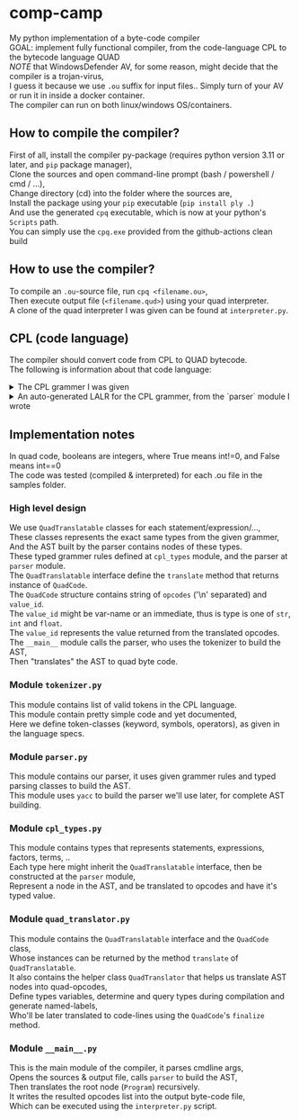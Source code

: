 # comp-camp
My python implementation of a byte-code compiler <br />
GOAL: implement fully functional compiler, from the code-language CPL to the bytecode language QUAD <br />
*NOTE* that WindowsDefender AV, for some reason, might decide that the compiler is a trojan-virus, <br />
I guess it because we use `.ou` suffix for input files.. Simply turn of your AV or run it in inside a docker container. <br />
The compiler can run on both linux/windows OS/containers.

## How to compile the compiler?
First of all, install the compiler py-package (requires python version 3.11 or later, and `pip` package manager), <br />
Clone the sources and open command-line prompt (bash / powershell / cmd / ...), <br />
Change directory (cd) into the folder where the sources are, <br />
Install the package using your `pip` executable (`pip install ply .`) <br />
And use the generated `cpq` executable, which is now at your python's `Scripts` path. <br />
You can simply use the `cpq.exe` provided from the github-actions clean build

## How to use the compiler?
To compile an `.ou`-source file, run `cpq <filename.ou>`, <br />
Then execute output file (`<filename.qud>`) using your quad interpreter. <br />
A clone of the quad interpreter I was given can be found at `interpreter.py`.

## CPL (code language)
The compiler should convert code from CPL to QUAD bytecode. <br />
The following is information about that code language:

<details>
    <summary>The CPL grammer I was given</summary>

    program -> declarations stmt_block

    declarations -> declarations declaration
        | epsilon

    declaration -> idlist ':' type ';'

    type -> INT
        | FLOAT

    idlist -> idlist ',' ID
        | ID

    stmt -> assignment_stmt
        | input_stmt
        | output_stmt
        | if_stmt
        | while_stmt
        | switch_stmt
        | break_stmt
        | stmt_block

    assignment_stmt -> ID '=' expression ';'

    input_stmt -> INPUT '(' ID ')' ';'

    output_stmt -> OUTPUT '(' expression ')' ';'

    if_stmt -> IF '(' boolexpr ')' stmt ELSE stmt

    while_stmt -> WHILE '(' boolexpr ')' stmt

    switch_stmt -> SWITCH '(' expression ')' '{' caselist DEFAULT ':' stmtlist '}'

    caselist -> caselist CASE NUM ':' stmtlist
        | epsilon

    break_stmt -> BREAK ';'

    stmt_block -> '{' stmtlist '}'

    stmtlist -> stmtlist stmt
        | epsilon

    boolexpr -> boolexpr OR boolterm
        | boolterm

    boolterm -> boolterm AND boolfactor
        | boolfactor

    boolfactor -> NOT '(' boolexpr ')'
        | expression RELOP expression

    expression -> expression ADDOP term
        | term

    term -> term MULOP factor
        | factor

    factor -> '(' expression ')'
        | CAST '(' expression ')'
        | ID
        | NUM
</details>

<details>
    <summary>An auto-generated LALR for the CPL grammer, from the `parser` module I wrote</summary>

    state 0

        (0) S' -> . program
        (1) program -> . declarations stmt_block
        (2) declarations -> . declarations declaration
        (3) declarations -> . epsilon
        (43) epsilon -> .

        LBRACE          reduce using rule 43 (epsilon -> .)
        ID              reduce using rule 43 (epsilon -> .)

        program                        shift and go to state 1
        declarations                   shift and go to state 2
        epsilon                        shift and go to state 3

    state 1

        (0) S' -> program .



    state 2

        (1) program -> declarations . stmt_block
        (2) declarations -> declarations . declaration
        (26) stmt_block -> . LBRACE stmtlist RBRACE
        (4) declaration -> . idlist COLONS type SEMICOLON
        (7) idlist -> . idlist COMMA ID
        (8) idlist -> . ID

        LBRACE          shift and go to state 6
        ID              shift and go to state 8

        stmt_block                     shift and go to state 4
        declaration                    shift and go to state 5
        idlist                         shift and go to state 7

    state 3

        (3) declarations -> epsilon .

        LBRACE          reduce using rule 3 (declarations -> epsilon .)
        ID              reduce using rule 3 (declarations -> epsilon .)


    state 4

        (1) program -> declarations stmt_block .

        $end            reduce using rule 1 (program -> declarations stmt_block .)


    state 5

        (2) declarations -> declarations declaration .

        LBRACE          reduce using rule 2 (declarations -> declarations declaration .)
        ID              reduce using rule 2 (declarations -> declarations declaration .)


    state 6

        (26) stmt_block -> LBRACE . stmtlist RBRACE
        (27) stmtlist -> . stmtlist stmt
        (28) stmtlist -> . epsilon
        (43) epsilon -> .

        RBRACE          reduce using rule 43 (epsilon -> .)
        ID              reduce using rule 43 (epsilon -> .)
        INPUT           reduce using rule 43 (epsilon -> .)
        OUTPUT          reduce using rule 43 (epsilon -> .)
        IF              reduce using rule 43 (epsilon -> .)
        WHILE           reduce using rule 43 (epsilon -> .)
        SWITCH          reduce using rule 43 (epsilon -> .)
        BREAK           reduce using rule 43 (epsilon -> .)
        LBRACE          reduce using rule 43 (epsilon -> .)

        stmtlist                       shift and go to state 9
        epsilon                        shift and go to state 10

    state 7

        (4) declaration -> idlist . COLONS type SEMICOLON
        (7) idlist -> idlist . COMMA ID

        COLONS          shift and go to state 11
        COMMA           shift and go to state 12


    state 8

        (8) idlist -> ID .

        COLONS          reduce using rule 8 (idlist -> ID .)
        COMMA           reduce using rule 8 (idlist -> ID .)


    state 9

        (26) stmt_block -> LBRACE stmtlist . RBRACE
        (27) stmtlist -> stmtlist . stmt
        (9) stmt -> . assignment_stmt
        (10) stmt -> . input_stmt
        (11) stmt -> . output_stmt
        (12) stmt -> . if_stmt
        (13) stmt -> . while_stmt
        (14) stmt -> . switch_stmt
        (15) stmt -> . break_stmt
        (16) stmt -> . stmt_block
        (17) assignment_stmt -> . ID ASSIGNMENT expression SEMICOLON
        (18) input_stmt -> . INPUT LPARENT ID RPARENT SEMICOLON
        (19) output_stmt -> . OUTPUT LPARENT expression RPARENT SEMICOLON
        (20) if_stmt -> . IF LPARENT boolexpr RPARENT stmt ELSE stmt
        (21) while_stmt -> . WHILE LPARENT boolexpr RPARENT stmt
        (22) switch_stmt -> . SWITCH LPARENT expression RPARENT LBRACE caselist DEFAULT COLONS stmtlist RBRACE
        (25) break_stmt -> . BREAK SEMICOLON
        (26) stmt_block -> . LBRACE stmtlist RBRACE

        RBRACE          shift and go to state 13
        ID              shift and go to state 23
        INPUT           shift and go to state 24
        OUTPUT          shift and go to state 25
        IF              shift and go to state 26
        WHILE           shift and go to state 27
        SWITCH          shift and go to state 28
        BREAK           shift and go to state 29
        LBRACE          shift and go to state 6

        stmt                           shift and go to state 14
        assignment_stmt                shift and go to state 15
        input_stmt                     shift and go to state 16
        output_stmt                    shift and go to state 17
        if_stmt                        shift and go to state 18
        while_stmt                     shift and go to state 19
        switch_stmt                    shift and go to state 20
        break_stmt                     shift and go to state 21
        stmt_block                     shift and go to state 22

    state 10

        (28) stmtlist -> epsilon .

        RBRACE          reduce using rule 28 (stmtlist -> epsilon .)
        ID              reduce using rule 28 (stmtlist -> epsilon .)
        INPUT           reduce using rule 28 (stmtlist -> epsilon .)
        OUTPUT          reduce using rule 28 (stmtlist -> epsilon .)
        IF              reduce using rule 28 (stmtlist -> epsilon .)
        WHILE           reduce using rule 28 (stmtlist -> epsilon .)
        SWITCH          reduce using rule 28 (stmtlist -> epsilon .)
        BREAK           reduce using rule 28 (stmtlist -> epsilon .)
        LBRACE          reduce using rule 28 (stmtlist -> epsilon .)
        DEFAULT         reduce using rule 28 (stmtlist -> epsilon .)
        CASE            reduce using rule 28 (stmtlist -> epsilon .)


    state 11

        (4) declaration -> idlist COLONS . type SEMICOLON
        (5) type -> . INT
        (6) type -> . FLOAT

        INT             shift and go to state 31
        FLOAT           shift and go to state 32

        type                           shift and go to state 30

    state 12

        (7) idlist -> idlist COMMA . ID

        ID              shift and go to state 33


    state 13

        (26) stmt_block -> LBRACE stmtlist RBRACE .

        $end            reduce using rule 26 (stmt_block -> LBRACE stmtlist RBRACE .)
        RBRACE          reduce using rule 26 (stmt_block -> LBRACE stmtlist RBRACE .)
        ID              reduce using rule 26 (stmt_block -> LBRACE stmtlist RBRACE .)
        INPUT           reduce using rule 26 (stmt_block -> LBRACE stmtlist RBRACE .)
        OUTPUT          reduce using rule 26 (stmt_block -> LBRACE stmtlist RBRACE .)
        IF              reduce using rule 26 (stmt_block -> LBRACE stmtlist RBRACE .)
        WHILE           reduce using rule 26 (stmt_block -> LBRACE stmtlist RBRACE .)
        SWITCH          reduce using rule 26 (stmt_block -> LBRACE stmtlist RBRACE .)
        BREAK           reduce using rule 26 (stmt_block -> LBRACE stmtlist RBRACE .)
        LBRACE          reduce using rule 26 (stmt_block -> LBRACE stmtlist RBRACE .)
        ELSE            reduce using rule 26 (stmt_block -> LBRACE stmtlist RBRACE .)
        DEFAULT         reduce using rule 26 (stmt_block -> LBRACE stmtlist RBRACE .)
        CASE            reduce using rule 26 (stmt_block -> LBRACE stmtlist RBRACE .)


    state 14

        (27) stmtlist -> stmtlist stmt .

        RBRACE          reduce using rule 27 (stmtlist -> stmtlist stmt .)
        ID              reduce using rule 27 (stmtlist -> stmtlist stmt .)
        INPUT           reduce using rule 27 (stmtlist -> stmtlist stmt .)
        OUTPUT          reduce using rule 27 (stmtlist -> stmtlist stmt .)
        IF              reduce using rule 27 (stmtlist -> stmtlist stmt .)
        WHILE           reduce using rule 27 (stmtlist -> stmtlist stmt .)
        SWITCH          reduce using rule 27 (stmtlist -> stmtlist stmt .)
        BREAK           reduce using rule 27 (stmtlist -> stmtlist stmt .)
        LBRACE          reduce using rule 27 (stmtlist -> stmtlist stmt .)
        DEFAULT         reduce using rule 27 (stmtlist -> stmtlist stmt .)
        CASE            reduce using rule 27 (stmtlist -> stmtlist stmt .)


    state 15

        (9) stmt -> assignment_stmt .

        RBRACE          reduce using rule 9 (stmt -> assignment_stmt .)
        ID              reduce using rule 9 (stmt -> assignment_stmt .)
        INPUT           reduce using rule 9 (stmt -> assignment_stmt .)
        OUTPUT          reduce using rule 9 (stmt -> assignment_stmt .)
        IF              reduce using rule 9 (stmt -> assignment_stmt .)
        WHILE           reduce using rule 9 (stmt -> assignment_stmt .)
        SWITCH          reduce using rule 9 (stmt -> assignment_stmt .)
        BREAK           reduce using rule 9 (stmt -> assignment_stmt .)
        LBRACE          reduce using rule 9 (stmt -> assignment_stmt .)
        ELSE            reduce using rule 9 (stmt -> assignment_stmt .)
        DEFAULT         reduce using rule 9 (stmt -> assignment_stmt .)
        CASE            reduce using rule 9 (stmt -> assignment_stmt .)


    state 16

        (10) stmt -> input_stmt .

        RBRACE          reduce using rule 10 (stmt -> input_stmt .)
        ID              reduce using rule 10 (stmt -> input_stmt .)
        INPUT           reduce using rule 10 (stmt -> input_stmt .)
        OUTPUT          reduce using rule 10 (stmt -> input_stmt .)
        IF              reduce using rule 10 (stmt -> input_stmt .)
        WHILE           reduce using rule 10 (stmt -> input_stmt .)
        SWITCH          reduce using rule 10 (stmt -> input_stmt .)
        BREAK           reduce using rule 10 (stmt -> input_stmt .)
        LBRACE          reduce using rule 10 (stmt -> input_stmt .)
        ELSE            reduce using rule 10 (stmt -> input_stmt .)
        DEFAULT         reduce using rule 10 (stmt -> input_stmt .)
        CASE            reduce using rule 10 (stmt -> input_stmt .)


    state 17

        (11) stmt -> output_stmt .

        RBRACE          reduce using rule 11 (stmt -> output_stmt .)
        ID              reduce using rule 11 (stmt -> output_stmt .)
        INPUT           reduce using rule 11 (stmt -> output_stmt .)
        OUTPUT          reduce using rule 11 (stmt -> output_stmt .)
        IF              reduce using rule 11 (stmt -> output_stmt .)
        WHILE           reduce using rule 11 (stmt -> output_stmt .)
        SWITCH          reduce using rule 11 (stmt -> output_stmt .)
        BREAK           reduce using rule 11 (stmt -> output_stmt .)
        LBRACE          reduce using rule 11 (stmt -> output_stmt .)
        ELSE            reduce using rule 11 (stmt -> output_stmt .)
        DEFAULT         reduce using rule 11 (stmt -> output_stmt .)
        CASE            reduce using rule 11 (stmt -> output_stmt .)


    state 18

        (12) stmt -> if_stmt .

        RBRACE          reduce using rule 12 (stmt -> if_stmt .)
        ID              reduce using rule 12 (stmt -> if_stmt .)
        INPUT           reduce using rule 12 (stmt -> if_stmt .)
        OUTPUT          reduce using rule 12 (stmt -> if_stmt .)
        IF              reduce using rule 12 (stmt -> if_stmt .)
        WHILE           reduce using rule 12 (stmt -> if_stmt .)
        SWITCH          reduce using rule 12 (stmt -> if_stmt .)
        BREAK           reduce using rule 12 (stmt -> if_stmt .)
        LBRACE          reduce using rule 12 (stmt -> if_stmt .)
        ELSE            reduce using rule 12 (stmt -> if_stmt .)
        DEFAULT         reduce using rule 12 (stmt -> if_stmt .)
        CASE            reduce using rule 12 (stmt -> if_stmt .)


    state 19

        (13) stmt -> while_stmt .

        RBRACE          reduce using rule 13 (stmt -> while_stmt .)
        ID              reduce using rule 13 (stmt -> while_stmt .)
        INPUT           reduce using rule 13 (stmt -> while_stmt .)
        OUTPUT          reduce using rule 13 (stmt -> while_stmt .)
        IF              reduce using rule 13 (stmt -> while_stmt .)
        WHILE           reduce using rule 13 (stmt -> while_stmt .)
        SWITCH          reduce using rule 13 (stmt -> while_stmt .)
        BREAK           reduce using rule 13 (stmt -> while_stmt .)
        LBRACE          reduce using rule 13 (stmt -> while_stmt .)
        ELSE            reduce using rule 13 (stmt -> while_stmt .)
        DEFAULT         reduce using rule 13 (stmt -> while_stmt .)
        CASE            reduce using rule 13 (stmt -> while_stmt .)


    state 20

        (14) stmt -> switch_stmt .

        RBRACE          reduce using rule 14 (stmt -> switch_stmt .)
        ID              reduce using rule 14 (stmt -> switch_stmt .)
        INPUT           reduce using rule 14 (stmt -> switch_stmt .)
        OUTPUT          reduce using rule 14 (stmt -> switch_stmt .)
        IF              reduce using rule 14 (stmt -> switch_stmt .)
        WHILE           reduce using rule 14 (stmt -> switch_stmt .)
        SWITCH          reduce using rule 14 (stmt -> switch_stmt .)
        BREAK           reduce using rule 14 (stmt -> switch_stmt .)
        LBRACE          reduce using rule 14 (stmt -> switch_stmt .)
        ELSE            reduce using rule 14 (stmt -> switch_stmt .)
        DEFAULT         reduce using rule 14 (stmt -> switch_stmt .)
        CASE            reduce using rule 14 (stmt -> switch_stmt .)


    state 21

        (15) stmt -> break_stmt .

        RBRACE          reduce using rule 15 (stmt -> break_stmt .)
        ID              reduce using rule 15 (stmt -> break_stmt .)
        INPUT           reduce using rule 15 (stmt -> break_stmt .)
        OUTPUT          reduce using rule 15 (stmt -> break_stmt .)
        IF              reduce using rule 15 (stmt -> break_stmt .)
        WHILE           reduce using rule 15 (stmt -> break_stmt .)
        SWITCH          reduce using rule 15 (stmt -> break_stmt .)
        BREAK           reduce using rule 15 (stmt -> break_stmt .)
        LBRACE          reduce using rule 15 (stmt -> break_stmt .)
        ELSE            reduce using rule 15 (stmt -> break_stmt .)
        DEFAULT         reduce using rule 15 (stmt -> break_stmt .)
        CASE            reduce using rule 15 (stmt -> break_stmt .)


    state 22

        (16) stmt -> stmt_block .

        RBRACE          reduce using rule 16 (stmt -> stmt_block .)
        ID              reduce using rule 16 (stmt -> stmt_block .)
        INPUT           reduce using rule 16 (stmt -> stmt_block .)
        OUTPUT          reduce using rule 16 (stmt -> stmt_block .)
        IF              reduce using rule 16 (stmt -> stmt_block .)
        WHILE           reduce using rule 16 (stmt -> stmt_block .)
        SWITCH          reduce using rule 16 (stmt -> stmt_block .)
        BREAK           reduce using rule 16 (stmt -> stmt_block .)
        LBRACE          reduce using rule 16 (stmt -> stmt_block .)
        ELSE            reduce using rule 16 (stmt -> stmt_block .)
        DEFAULT         reduce using rule 16 (stmt -> stmt_block .)
        CASE            reduce using rule 16 (stmt -> stmt_block .)


    state 23

        (17) assignment_stmt -> ID . ASSIGNMENT expression SEMICOLON

        ASSIGNMENT      shift and go to state 34


    state 24

        (18) input_stmt -> INPUT . LPARENT ID RPARENT SEMICOLON

        LPARENT         shift and go to state 35


    state 25

        (19) output_stmt -> OUTPUT . LPARENT expression RPARENT SEMICOLON

        LPARENT         shift and go to state 36


    state 26

        (20) if_stmt -> IF . LPARENT boolexpr RPARENT stmt ELSE stmt

        LPARENT         shift and go to state 37


    state 27

        (21) while_stmt -> WHILE . LPARENT boolexpr RPARENT stmt

        LPARENT         shift and go to state 38


    state 28

        (22) switch_stmt -> SWITCH . LPARENT expression RPARENT LBRACE caselist DEFAULT COLONS stmtlist RBRACE

        LPARENT         shift and go to state 39


    state 29

        (25) break_stmt -> BREAK . SEMICOLON

        SEMICOLON       shift and go to state 40


    state 30

        (4) declaration -> idlist COLONS type . SEMICOLON

        SEMICOLON       shift and go to state 41


    state 31

        (5) type -> INT .

        SEMICOLON       reduce using rule 5 (type -> INT .)


    state 32

        (6) type -> FLOAT .

        SEMICOLON       reduce using rule 6 (type -> FLOAT .)


    state 33

        (7) idlist -> idlist COMMA ID .

        COLONS          reduce using rule 7 (idlist -> idlist COMMA ID .)
        COMMA           reduce using rule 7 (idlist -> idlist COMMA ID .)


    state 34

        (17) assignment_stmt -> ID ASSIGNMENT . expression SEMICOLON
        (35) expression -> . expression ADDOP term
        (36) expression -> . term
        (37) term -> . term MULOP factor
        (38) term -> . factor
        (39) factor -> . LPARENT expression RPARENT
        (40) factor -> . CAST LPARENT expression RPARENT
        (41) factor -> . ID
        (42) factor -> . NUM

        LPARENT         shift and go to state 46
        CAST            shift and go to state 47
        ID              shift and go to state 42
        NUM             shift and go to state 48

        expression                     shift and go to state 43
        term                           shift and go to state 44
        factor                         shift and go to state 45

    state 35

        (18) input_stmt -> INPUT LPARENT . ID RPARENT SEMICOLON

        ID              shift and go to state 49


    state 36

        (19) output_stmt -> OUTPUT LPARENT . expression RPARENT SEMICOLON
        (35) expression -> . expression ADDOP term
        (36) expression -> . term
        (37) term -> . term MULOP factor
        (38) term -> . factor
        (39) factor -> . LPARENT expression RPARENT
        (40) factor -> . CAST LPARENT expression RPARENT
        (41) factor -> . ID
        (42) factor -> . NUM

        LPARENT         shift and go to state 46
        CAST            shift and go to state 47
        ID              shift and go to state 42
        NUM             shift and go to state 48

        expression                     shift and go to state 50
        term                           shift and go to state 44
        factor                         shift and go to state 45

    state 37

        (20) if_stmt -> IF LPARENT . boolexpr RPARENT stmt ELSE stmt
        (29) boolexpr -> . boolexpr OR boolterm
        (30) boolexpr -> . boolterm
        (31) boolterm -> . boolterm AND boolfactor
        (32) boolterm -> . boolfactor
        (33) boolfactor -> . NOT LPARENT boolexpr RPARENT
        (34) boolfactor -> . expression RELOP expression
        (35) expression -> . expression ADDOP term
        (36) expression -> . term
        (37) term -> . term MULOP factor
        (38) term -> . factor
        (39) factor -> . LPARENT expression RPARENT
        (40) factor -> . CAST LPARENT expression RPARENT
        (41) factor -> . ID
        (42) factor -> . NUM

        NOT             shift and go to state 54
        LPARENT         shift and go to state 46
        CAST            shift and go to state 47
        ID              shift and go to state 42
        NUM             shift and go to state 48

        boolexpr                       shift and go to state 51
        boolterm                       shift and go to state 52
        boolfactor                     shift and go to state 53
        expression                     shift and go to state 55
        term                           shift and go to state 44
        factor                         shift and go to state 45

    state 38

        (21) while_stmt -> WHILE LPARENT . boolexpr RPARENT stmt
        (29) boolexpr -> . boolexpr OR boolterm
        (30) boolexpr -> . boolterm
        (31) boolterm -> . boolterm AND boolfactor
        (32) boolterm -> . boolfactor
        (33) boolfactor -> . NOT LPARENT boolexpr RPARENT
        (34) boolfactor -> . expression RELOP expression
        (35) expression -> . expression ADDOP term
        (36) expression -> . term
        (37) term -> . term MULOP factor
        (38) term -> . factor
        (39) factor -> . LPARENT expression RPARENT
        (40) factor -> . CAST LPARENT expression RPARENT
        (41) factor -> . ID
        (42) factor -> . NUM

        NOT             shift and go to state 54
        LPARENT         shift and go to state 46
        CAST            shift and go to state 47
        ID              shift and go to state 42
        NUM             shift and go to state 48

        boolexpr                       shift and go to state 56
        boolterm                       shift and go to state 52
        boolfactor                     shift and go to state 53
        expression                     shift and go to state 55
        term                           shift and go to state 44
        factor                         shift and go to state 45

    state 39

        (22) switch_stmt -> SWITCH LPARENT . expression RPARENT LBRACE caselist DEFAULT COLONS stmtlist RBRACE
        (35) expression -> . expression ADDOP term
        (36) expression -> . term
        (37) term -> . term MULOP factor
        (38) term -> . factor
        (39) factor -> . LPARENT expression RPARENT
        (40) factor -> . CAST LPARENT expression RPARENT
        (41) factor -> . ID
        (42) factor -> . NUM

        LPARENT         shift and go to state 46
        CAST            shift and go to state 47
        ID              shift and go to state 42
        NUM             shift and go to state 48

        expression                     shift and go to state 57
        term                           shift and go to state 44
        factor                         shift and go to state 45

    state 40

        (25) break_stmt -> BREAK SEMICOLON .

        RBRACE          reduce using rule 25 (break_stmt -> BREAK SEMICOLON .)
        ID              reduce using rule 25 (break_stmt -> BREAK SEMICOLON .)
        INPUT           reduce using rule 25 (break_stmt -> BREAK SEMICOLON .)
        OUTPUT          reduce using rule 25 (break_stmt -> BREAK SEMICOLON .)
        IF              reduce using rule 25 (break_stmt -> BREAK SEMICOLON .)
        WHILE           reduce using rule 25 (break_stmt -> BREAK SEMICOLON .)
        SWITCH          reduce using rule 25 (break_stmt -> BREAK SEMICOLON .)
        BREAK           reduce using rule 25 (break_stmt -> BREAK SEMICOLON .)
        LBRACE          reduce using rule 25 (break_stmt -> BREAK SEMICOLON .)
        ELSE            reduce using rule 25 (break_stmt -> BREAK SEMICOLON .)
        DEFAULT         reduce using rule 25 (break_stmt -> BREAK SEMICOLON .)
        CASE            reduce using rule 25 (break_stmt -> BREAK SEMICOLON .)


    state 41

        (4) declaration -> idlist COLONS type SEMICOLON .

        LBRACE          reduce using rule 4 (declaration -> idlist COLONS type SEMICOLON .)
        ID              reduce using rule 4 (declaration -> idlist COLONS type SEMICOLON .)


    state 42

        (41) factor -> ID .

        MULOP           reduce using rule 41 (factor -> ID .)
        SEMICOLON       reduce using rule 41 (factor -> ID .)
        ADDOP           reduce using rule 41 (factor -> ID .)
        RPARENT         reduce using rule 41 (factor -> ID .)
        RELOP           reduce using rule 41 (factor -> ID .)
        AND             reduce using rule 41 (factor -> ID .)
        OR              reduce using rule 41 (factor -> ID .)


    state 43

        (17) assignment_stmt -> ID ASSIGNMENT expression . SEMICOLON
        (35) expression -> expression . ADDOP term

        SEMICOLON       shift and go to state 58
        ADDOP           shift and go to state 59


    state 44

        (36) expression -> term .
        (37) term -> term . MULOP factor

        SEMICOLON       reduce using rule 36 (expression -> term .)
        ADDOP           reduce using rule 36 (expression -> term .)
        RPARENT         reduce using rule 36 (expression -> term .)
        RELOP           reduce using rule 36 (expression -> term .)
        AND             reduce using rule 36 (expression -> term .)
        OR              reduce using rule 36 (expression -> term .)
        MULOP           shift and go to state 60


    state 45

        (38) term -> factor .

        MULOP           reduce using rule 38 (term -> factor .)
        SEMICOLON       reduce using rule 38 (term -> factor .)
        ADDOP           reduce using rule 38 (term -> factor .)
        RPARENT         reduce using rule 38 (term -> factor .)
        RELOP           reduce using rule 38 (term -> factor .)
        AND             reduce using rule 38 (term -> factor .)
        OR              reduce using rule 38 (term -> factor .)


    state 46

        (39) factor -> LPARENT . expression RPARENT
        (35) expression -> . expression ADDOP term
        (36) expression -> . term
        (37) term -> . term MULOP factor
        (38) term -> . factor
        (39) factor -> . LPARENT expression RPARENT
        (40) factor -> . CAST LPARENT expression RPARENT
        (41) factor -> . ID
        (42) factor -> . NUM

        LPARENT         shift and go to state 46
        CAST            shift and go to state 47
        ID              shift and go to state 42
        NUM             shift and go to state 48

        expression                     shift and go to state 61
        term                           shift and go to state 44
        factor                         shift and go to state 45

    state 47

        (40) factor -> CAST . LPARENT expression RPARENT

        LPARENT         shift and go to state 62


    state 48

        (42) factor -> NUM .

        MULOP           reduce using rule 42 (factor -> NUM .)
        SEMICOLON       reduce using rule 42 (factor -> NUM .)
        ADDOP           reduce using rule 42 (factor -> NUM .)
        RPARENT         reduce using rule 42 (factor -> NUM .)
        RELOP           reduce using rule 42 (factor -> NUM .)
        AND             reduce using rule 42 (factor -> NUM .)
        OR              reduce using rule 42 (factor -> NUM .)


    state 49

        (18) input_stmt -> INPUT LPARENT ID . RPARENT SEMICOLON

        RPARENT         shift and go to state 63


    state 50

        (19) output_stmt -> OUTPUT LPARENT expression . RPARENT SEMICOLON
        (35) expression -> expression . ADDOP term

        RPARENT         shift and go to state 64
        ADDOP           shift and go to state 59


    state 51

        (20) if_stmt -> IF LPARENT boolexpr . RPARENT stmt ELSE stmt
        (29) boolexpr -> boolexpr . OR boolterm

        RPARENT         shift and go to state 65
        OR              shift and go to state 66


    state 52

        (30) boolexpr -> boolterm .
        (31) boolterm -> boolterm . AND boolfactor

        RPARENT         reduce using rule 30 (boolexpr -> boolterm .)
        OR              reduce using rule 30 (boolexpr -> boolterm .)
        AND             shift and go to state 67


    state 53

        (32) boolterm -> boolfactor .

        AND             reduce using rule 32 (boolterm -> boolfactor .)
        RPARENT         reduce using rule 32 (boolterm -> boolfactor .)
        OR              reduce using rule 32 (boolterm -> boolfactor .)


    state 54

        (33) boolfactor -> NOT . LPARENT boolexpr RPARENT

        LPARENT         shift and go to state 68


    state 55

        (34) boolfactor -> expression . RELOP expression
        (35) expression -> expression . ADDOP term

        RELOP           shift and go to state 69
        ADDOP           shift and go to state 59


    state 56

        (21) while_stmt -> WHILE LPARENT boolexpr . RPARENT stmt
        (29) boolexpr -> boolexpr . OR boolterm

        RPARENT         shift and go to state 70
        OR              shift and go to state 66


    state 57

        (22) switch_stmt -> SWITCH LPARENT expression . RPARENT LBRACE caselist DEFAULT COLONS stmtlist RBRACE
        (35) expression -> expression . ADDOP term

        RPARENT         shift and go to state 71
        ADDOP           shift and go to state 59


    state 58

        (17) assignment_stmt -> ID ASSIGNMENT expression SEMICOLON .

        RBRACE          reduce using rule 17 (assignment_stmt -> ID ASSIGNMENT expression SEMICOLON .)
        ID              reduce using rule 17 (assignment_stmt -> ID ASSIGNMENT expression SEMICOLON .)
        INPUT           reduce using rule 17 (assignment_stmt -> ID ASSIGNMENT expression SEMICOLON .)
        OUTPUT          reduce using rule 17 (assignment_stmt -> ID ASSIGNMENT expression SEMICOLON .)
        IF              reduce using rule 17 (assignment_stmt -> ID ASSIGNMENT expression SEMICOLON .)
        WHILE           reduce using rule 17 (assignment_stmt -> ID ASSIGNMENT expression SEMICOLON .)
        SWITCH          reduce using rule 17 (assignment_stmt -> ID ASSIGNMENT expression SEMICOLON .)
        BREAK           reduce using rule 17 (assignment_stmt -> ID ASSIGNMENT expression SEMICOLON .)
        LBRACE          reduce using rule 17 (assignment_stmt -> ID ASSIGNMENT expression SEMICOLON .)
        ELSE            reduce using rule 17 (assignment_stmt -> ID ASSIGNMENT expression SEMICOLON .)
        DEFAULT         reduce using rule 17 (assignment_stmt -> ID ASSIGNMENT expression SEMICOLON .)
        CASE            reduce using rule 17 (assignment_stmt -> ID ASSIGNMENT expression SEMICOLON .)


    state 59

        (35) expression -> expression ADDOP . term
        (37) term -> . term MULOP factor
        (38) term -> . factor
        (39) factor -> . LPARENT expression RPARENT
        (40) factor -> . CAST LPARENT expression RPARENT
        (41) factor -> . ID
        (42) factor -> . NUM

        LPARENT         shift and go to state 46
        CAST            shift and go to state 47
        ID              shift and go to state 42
        NUM             shift and go to state 48

        term                           shift and go to state 72
        factor                         shift and go to state 45

    state 60

        (37) term -> term MULOP . factor
        (39) factor -> . LPARENT expression RPARENT
        (40) factor -> . CAST LPARENT expression RPARENT
        (41) factor -> . ID
        (42) factor -> . NUM

        LPARENT         shift and go to state 46
        CAST            shift and go to state 47
        ID              shift and go to state 42
        NUM             shift and go to state 48

        factor                         shift and go to state 73

    state 61

        (39) factor -> LPARENT expression . RPARENT
        (35) expression -> expression . ADDOP term

        RPARENT         shift and go to state 74
        ADDOP           shift and go to state 59


    state 62

        (40) factor -> CAST LPARENT . expression RPARENT
        (35) expression -> . expression ADDOP term
        (36) expression -> . term
        (37) term -> . term MULOP factor
        (38) term -> . factor
        (39) factor -> . LPARENT expression RPARENT
        (40) factor -> . CAST LPARENT expression RPARENT
        (41) factor -> . ID
        (42) factor -> . NUM

        LPARENT         shift and go to state 46
        CAST            shift and go to state 47
        ID              shift and go to state 42
        NUM             shift and go to state 48

        expression                     shift and go to state 75
        term                           shift and go to state 44
        factor                         shift and go to state 45

    state 63

        (18) input_stmt -> INPUT LPARENT ID RPARENT . SEMICOLON

        SEMICOLON       shift and go to state 76


    state 64

        (19) output_stmt -> OUTPUT LPARENT expression RPARENT . SEMICOLON

        SEMICOLON       shift and go to state 77


    state 65

        (20) if_stmt -> IF LPARENT boolexpr RPARENT . stmt ELSE stmt
        (9) stmt -> . assignment_stmt
        (10) stmt -> . input_stmt
        (11) stmt -> . output_stmt
        (12) stmt -> . if_stmt
        (13) stmt -> . while_stmt
        (14) stmt -> . switch_stmt
        (15) stmt -> . break_stmt
        (16) stmt -> . stmt_block
        (17) assignment_stmt -> . ID ASSIGNMENT expression SEMICOLON
        (18) input_stmt -> . INPUT LPARENT ID RPARENT SEMICOLON
        (19) output_stmt -> . OUTPUT LPARENT expression RPARENT SEMICOLON
        (20) if_stmt -> . IF LPARENT boolexpr RPARENT stmt ELSE stmt
        (21) while_stmt -> . WHILE LPARENT boolexpr RPARENT stmt
        (22) switch_stmt -> . SWITCH LPARENT expression RPARENT LBRACE caselist DEFAULT COLONS stmtlist RBRACE
        (25) break_stmt -> . BREAK SEMICOLON
        (26) stmt_block -> . LBRACE stmtlist RBRACE

        ID              shift and go to state 23
        INPUT           shift and go to state 24
        OUTPUT          shift and go to state 25
        IF              shift and go to state 26
        WHILE           shift and go to state 27
        SWITCH          shift and go to state 28
        BREAK           shift and go to state 29
        LBRACE          shift and go to state 6

        stmt                           shift and go to state 78
        assignment_stmt                shift and go to state 15
        input_stmt                     shift and go to state 16
        output_stmt                    shift and go to state 17
        if_stmt                        shift and go to state 18
        while_stmt                     shift and go to state 19
        switch_stmt                    shift and go to state 20
        break_stmt                     shift and go to state 21
        stmt_block                     shift and go to state 22

    state 66

        (29) boolexpr -> boolexpr OR . boolterm
        (31) boolterm -> . boolterm AND boolfactor
        (32) boolterm -> . boolfactor
        (33) boolfactor -> . NOT LPARENT boolexpr RPARENT
        (34) boolfactor -> . expression RELOP expression
        (35) expression -> . expression ADDOP term
        (36) expression -> . term
        (37) term -> . term MULOP factor
        (38) term -> . factor
        (39) factor -> . LPARENT expression RPARENT
        (40) factor -> . CAST LPARENT expression RPARENT
        (41) factor -> . ID
        (42) factor -> . NUM

        NOT             shift and go to state 54
        LPARENT         shift and go to state 46
        CAST            shift and go to state 47
        ID              shift and go to state 42
        NUM             shift and go to state 48

        boolterm                       shift and go to state 79
        boolfactor                     shift and go to state 53
        expression                     shift and go to state 55
        term                           shift and go to state 44
        factor                         shift and go to state 45

    state 67

        (31) boolterm -> boolterm AND . boolfactor
        (33) boolfactor -> . NOT LPARENT boolexpr RPARENT
        (34) boolfactor -> . expression RELOP expression
        (35) expression -> . expression ADDOP term
        (36) expression -> . term
        (37) term -> . term MULOP factor
        (38) term -> . factor
        (39) factor -> . LPARENT expression RPARENT
        (40) factor -> . CAST LPARENT expression RPARENT
        (41) factor -> . ID
        (42) factor -> . NUM

        NOT             shift and go to state 54
        LPARENT         shift and go to state 46
        CAST            shift and go to state 47
        ID              shift and go to state 42
        NUM             shift and go to state 48

        boolfactor                     shift and go to state 80
        expression                     shift and go to state 55
        term                           shift and go to state 44
        factor                         shift and go to state 45

    state 68

        (33) boolfactor -> NOT LPARENT . boolexpr RPARENT
        (29) boolexpr -> . boolexpr OR boolterm
        (30) boolexpr -> . boolterm
        (31) boolterm -> . boolterm AND boolfactor
        (32) boolterm -> . boolfactor
        (33) boolfactor -> . NOT LPARENT boolexpr RPARENT
        (34) boolfactor -> . expression RELOP expression
        (35) expression -> . expression ADDOP term
        (36) expression -> . term
        (37) term -> . term MULOP factor
        (38) term -> . factor
        (39) factor -> . LPARENT expression RPARENT
        (40) factor -> . CAST LPARENT expression RPARENT
        (41) factor -> . ID
        (42) factor -> . NUM

        NOT             shift and go to state 54
        LPARENT         shift and go to state 46
        CAST            shift and go to state 47
        ID              shift and go to state 42
        NUM             shift and go to state 48

        boolexpr                       shift and go to state 81
        boolterm                       shift and go to state 52
        boolfactor                     shift and go to state 53
        expression                     shift and go to state 55
        term                           shift and go to state 44
        factor                         shift and go to state 45

    state 69

        (34) boolfactor -> expression RELOP . expression
        (35) expression -> . expression ADDOP term
        (36) expression -> . term
        (37) term -> . term MULOP factor
        (38) term -> . factor
        (39) factor -> . LPARENT expression RPARENT
        (40) factor -> . CAST LPARENT expression RPARENT
        (41) factor -> . ID
        (42) factor -> . NUM

        LPARENT         shift and go to state 46
        CAST            shift and go to state 47
        ID              shift and go to state 42
        NUM             shift and go to state 48

        expression                     shift and go to state 82
        term                           shift and go to state 44
        factor                         shift and go to state 45

    state 70

        (21) while_stmt -> WHILE LPARENT boolexpr RPARENT . stmt
        (9) stmt -> . assignment_stmt
        (10) stmt -> . input_stmt
        (11) stmt -> . output_stmt
        (12) stmt -> . if_stmt
        (13) stmt -> . while_stmt
        (14) stmt -> . switch_stmt
        (15) stmt -> . break_stmt
        (16) stmt -> . stmt_block
        (17) assignment_stmt -> . ID ASSIGNMENT expression SEMICOLON
        (18) input_stmt -> . INPUT LPARENT ID RPARENT SEMICOLON
        (19) output_stmt -> . OUTPUT LPARENT expression RPARENT SEMICOLON
        (20) if_stmt -> . IF LPARENT boolexpr RPARENT stmt ELSE stmt
        (21) while_stmt -> . WHILE LPARENT boolexpr RPARENT stmt
        (22) switch_stmt -> . SWITCH LPARENT expression RPARENT LBRACE caselist DEFAULT COLONS stmtlist RBRACE
        (25) break_stmt -> . BREAK SEMICOLON
        (26) stmt_block -> . LBRACE stmtlist RBRACE

        ID              shift and go to state 23
        INPUT           shift and go to state 24
        OUTPUT          shift and go to state 25
        IF              shift and go to state 26
        WHILE           shift and go to state 27
        SWITCH          shift and go to state 28
        BREAK           shift and go to state 29
        LBRACE          shift and go to state 6

        stmt                           shift and go to state 83
        assignment_stmt                shift and go to state 15
        input_stmt                     shift and go to state 16
        output_stmt                    shift and go to state 17
        if_stmt                        shift and go to state 18
        while_stmt                     shift and go to state 19
        switch_stmt                    shift and go to state 20
        break_stmt                     shift and go to state 21
        stmt_block                     shift and go to state 22

    state 71

        (22) switch_stmt -> SWITCH LPARENT expression RPARENT . LBRACE caselist DEFAULT COLONS stmtlist RBRACE

        LBRACE          shift and go to state 84


    state 72

        (35) expression -> expression ADDOP term .
        (37) term -> term . MULOP factor

        SEMICOLON       reduce using rule 35 (expression -> expression ADDOP term .)
        ADDOP           reduce using rule 35 (expression -> expression ADDOP term .)
        RPARENT         reduce using rule 35 (expression -> expression ADDOP term .)
        RELOP           reduce using rule 35 (expression -> expression ADDOP term .)
        AND             reduce using rule 35 (expression -> expression ADDOP term .)
        OR              reduce using rule 35 (expression -> expression ADDOP term .)
        MULOP           shift and go to state 60


    state 73

        (37) term -> term MULOP factor .

        MULOP           reduce using rule 37 (term -> term MULOP factor .)
        SEMICOLON       reduce using rule 37 (term -> term MULOP factor .)
        ADDOP           reduce using rule 37 (term -> term MULOP factor .)
        RPARENT         reduce using rule 37 (term -> term MULOP factor .)
        RELOP           reduce using rule 37 (term -> term MULOP factor .)
        AND             reduce using rule 37 (term -> term MULOP factor .)
        OR              reduce using rule 37 (term -> term MULOP factor .)


    state 74

        (39) factor -> LPARENT expression RPARENT .

        MULOP           reduce using rule 39 (factor -> LPARENT expression RPARENT .)
        SEMICOLON       reduce using rule 39 (factor -> LPARENT expression RPARENT .)
        ADDOP           reduce using rule 39 (factor -> LPARENT expression RPARENT .)
        RPARENT         reduce using rule 39 (factor -> LPARENT expression RPARENT .)
        RELOP           reduce using rule 39 (factor -> LPARENT expression RPARENT .)
        AND             reduce using rule 39 (factor -> LPARENT expression RPARENT .)
        OR              reduce using rule 39 (factor -> LPARENT expression RPARENT .)


    state 75

        (40) factor -> CAST LPARENT expression . RPARENT
        (35) expression -> expression . ADDOP term

        RPARENT         shift and go to state 85
        ADDOP           shift and go to state 59


    state 76

        (18) input_stmt -> INPUT LPARENT ID RPARENT SEMICOLON .

        RBRACE          reduce using rule 18 (input_stmt -> INPUT LPARENT ID RPARENT SEMICOLON .)
        ID              reduce using rule 18 (input_stmt -> INPUT LPARENT ID RPARENT SEMICOLON .)
        INPUT           reduce using rule 18 (input_stmt -> INPUT LPARENT ID RPARENT SEMICOLON .)
        OUTPUT          reduce using rule 18 (input_stmt -> INPUT LPARENT ID RPARENT SEMICOLON .)
        IF              reduce using rule 18 (input_stmt -> INPUT LPARENT ID RPARENT SEMICOLON .)
        WHILE           reduce using rule 18 (input_stmt -> INPUT LPARENT ID RPARENT SEMICOLON .)
        SWITCH          reduce using rule 18 (input_stmt -> INPUT LPARENT ID RPARENT SEMICOLON .)
        BREAK           reduce using rule 18 (input_stmt -> INPUT LPARENT ID RPARENT SEMICOLON .)
        LBRACE          reduce using rule 18 (input_stmt -> INPUT LPARENT ID RPARENT SEMICOLON .)
        ELSE            reduce using rule 18 (input_stmt -> INPUT LPARENT ID RPARENT SEMICOLON .)
        DEFAULT         reduce using rule 18 (input_stmt -> INPUT LPARENT ID RPARENT SEMICOLON .)
        CASE            reduce using rule 18 (input_stmt -> INPUT LPARENT ID RPARENT SEMICOLON .)


    state 77

        (19) output_stmt -> OUTPUT LPARENT expression RPARENT SEMICOLON .

        RBRACE          reduce using rule 19 (output_stmt -> OUTPUT LPARENT expression RPARENT SEMICOLON .)
        ID              reduce using rule 19 (output_stmt -> OUTPUT LPARENT expression RPARENT SEMICOLON .)
        INPUT           reduce using rule 19 (output_stmt -> OUTPUT LPARENT expression RPARENT SEMICOLON .)
        OUTPUT          reduce using rule 19 (output_stmt -> OUTPUT LPARENT expression RPARENT SEMICOLON .)
        IF              reduce using rule 19 (output_stmt -> OUTPUT LPARENT expression RPARENT SEMICOLON .)
        WHILE           reduce using rule 19 (output_stmt -> OUTPUT LPARENT expression RPARENT SEMICOLON .)
        SWITCH          reduce using rule 19 (output_stmt -> OUTPUT LPARENT expression RPARENT SEMICOLON .)
        BREAK           reduce using rule 19 (output_stmt -> OUTPUT LPARENT expression RPARENT SEMICOLON .)
        LBRACE          reduce using rule 19 (output_stmt -> OUTPUT LPARENT expression RPARENT SEMICOLON .)
        ELSE            reduce using rule 19 (output_stmt -> OUTPUT LPARENT expression RPARENT SEMICOLON .)
        DEFAULT         reduce using rule 19 (output_stmt -> OUTPUT LPARENT expression RPARENT SEMICOLON .)
        CASE            reduce using rule 19 (output_stmt -> OUTPUT LPARENT expression RPARENT SEMICOLON .)


    state 78

        (20) if_stmt -> IF LPARENT boolexpr RPARENT stmt . ELSE stmt

        ELSE            shift and go to state 86


    state 79

        (29) boolexpr -> boolexpr OR boolterm .
        (31) boolterm -> boolterm . AND boolfactor

        RPARENT         reduce using rule 29 (boolexpr -> boolexpr OR boolterm .)
        OR              reduce using rule 29 (boolexpr -> boolexpr OR boolterm .)
        AND             shift and go to state 67


    state 80

        (31) boolterm -> boolterm AND boolfactor .

        AND             reduce using rule 31 (boolterm -> boolterm AND boolfactor .)
        RPARENT         reduce using rule 31 (boolterm -> boolterm AND boolfactor .)
        OR              reduce using rule 31 (boolterm -> boolterm AND boolfactor .)


    state 81

        (33) boolfactor -> NOT LPARENT boolexpr . RPARENT
        (29) boolexpr -> boolexpr . OR boolterm

        RPARENT         shift and go to state 87
        OR              shift and go to state 66


    state 82

        (34) boolfactor -> expression RELOP expression .
        (35) expression -> expression . ADDOP term

        AND             reduce using rule 34 (boolfactor -> expression RELOP expression .)
        RPARENT         reduce using rule 34 (boolfactor -> expression RELOP expression .)
        OR              reduce using rule 34 (boolfactor -> expression RELOP expression .)
        ADDOP           shift and go to state 59


    state 83

        (21) while_stmt -> WHILE LPARENT boolexpr RPARENT stmt .

        RBRACE          reduce using rule 21 (while_stmt -> WHILE LPARENT boolexpr RPARENT stmt .)
        ID              reduce using rule 21 (while_stmt -> WHILE LPARENT boolexpr RPARENT stmt .)
        INPUT           reduce using rule 21 (while_stmt -> WHILE LPARENT boolexpr RPARENT stmt .)
        OUTPUT          reduce using rule 21 (while_stmt -> WHILE LPARENT boolexpr RPARENT stmt .)
        IF              reduce using rule 21 (while_stmt -> WHILE LPARENT boolexpr RPARENT stmt .)
        WHILE           reduce using rule 21 (while_stmt -> WHILE LPARENT boolexpr RPARENT stmt .)
        SWITCH          reduce using rule 21 (while_stmt -> WHILE LPARENT boolexpr RPARENT stmt .)
        BREAK           reduce using rule 21 (while_stmt -> WHILE LPARENT boolexpr RPARENT stmt .)
        LBRACE          reduce using rule 21 (while_stmt -> WHILE LPARENT boolexpr RPARENT stmt .)
        ELSE            reduce using rule 21 (while_stmt -> WHILE LPARENT boolexpr RPARENT stmt .)
        DEFAULT         reduce using rule 21 (while_stmt -> WHILE LPARENT boolexpr RPARENT stmt .)
        CASE            reduce using rule 21 (while_stmt -> WHILE LPARENT boolexpr RPARENT stmt .)


    state 84

        (22) switch_stmt -> SWITCH LPARENT expression RPARENT LBRACE . caselist DEFAULT COLONS stmtlist RBRACE
        (23) caselist -> . caselist CASE NUM COLONS stmtlist
        (24) caselist -> . epsilon
        (43) epsilon -> .

        DEFAULT         reduce using rule 43 (epsilon -> .)
        CASE            reduce using rule 43 (epsilon -> .)

        caselist                       shift and go to state 88
        epsilon                        shift and go to state 89

    state 85

        (40) factor -> CAST LPARENT expression RPARENT .

        MULOP           reduce using rule 40 (factor -> CAST LPARENT expression RPARENT .)
        SEMICOLON       reduce using rule 40 (factor -> CAST LPARENT expression RPARENT .)
        ADDOP           reduce using rule 40 (factor -> CAST LPARENT expression RPARENT .)
        RPARENT         reduce using rule 40 (factor -> CAST LPARENT expression RPARENT .)
        RELOP           reduce using rule 40 (factor -> CAST LPARENT expression RPARENT .)
        AND             reduce using rule 40 (factor -> CAST LPARENT expression RPARENT .)
        OR              reduce using rule 40 (factor -> CAST LPARENT expression RPARENT .)


    state 86

        (20) if_stmt -> IF LPARENT boolexpr RPARENT stmt ELSE . stmt
        (9) stmt -> . assignment_stmt
        (10) stmt -> . input_stmt
        (11) stmt -> . output_stmt
        (12) stmt -> . if_stmt
        (13) stmt -> . while_stmt
        (14) stmt -> . switch_stmt
        (15) stmt -> . break_stmt
        (16) stmt -> . stmt_block
        (17) assignment_stmt -> . ID ASSIGNMENT expression SEMICOLON
        (18) input_stmt -> . INPUT LPARENT ID RPARENT SEMICOLON
        (19) output_stmt -> . OUTPUT LPARENT expression RPARENT SEMICOLON
        (20) if_stmt -> . IF LPARENT boolexpr RPARENT stmt ELSE stmt
        (21) while_stmt -> . WHILE LPARENT boolexpr RPARENT stmt
        (22) switch_stmt -> . SWITCH LPARENT expression RPARENT LBRACE caselist DEFAULT COLONS stmtlist RBRACE
        (25) break_stmt -> . BREAK SEMICOLON
        (26) stmt_block -> . LBRACE stmtlist RBRACE

        ID              shift and go to state 23
        INPUT           shift and go to state 24
        OUTPUT          shift and go to state 25
        IF              shift and go to state 26
        WHILE           shift and go to state 27
        SWITCH          shift and go to state 28
        BREAK           shift and go to state 29
        LBRACE          shift and go to state 6

        stmt                           shift and go to state 90
        assignment_stmt                shift and go to state 15
        input_stmt                     shift and go to state 16
        output_stmt                    shift and go to state 17
        if_stmt                        shift and go to state 18
        while_stmt                     shift and go to state 19
        switch_stmt                    shift and go to state 20
        break_stmt                     shift and go to state 21
        stmt_block                     shift and go to state 22

    state 87

        (33) boolfactor -> NOT LPARENT boolexpr RPARENT .

        AND             reduce using rule 33 (boolfactor -> NOT LPARENT boolexpr RPARENT .)
        RPARENT         reduce using rule 33 (boolfactor -> NOT LPARENT boolexpr RPARENT .)
        OR              reduce using rule 33 (boolfactor -> NOT LPARENT boolexpr RPARENT .)


    state 88

        (22) switch_stmt -> SWITCH LPARENT expression RPARENT LBRACE caselist . DEFAULT COLONS stmtlist RBRACE
        (23) caselist -> caselist . CASE NUM COLONS stmtlist

        DEFAULT         shift and go to state 91
        CASE            shift and go to state 92


    state 89

        (24) caselist -> epsilon .

        DEFAULT         reduce using rule 24 (caselist -> epsilon .)
        CASE            reduce using rule 24 (caselist -> epsilon .)


    state 90

        (20) if_stmt -> IF LPARENT boolexpr RPARENT stmt ELSE stmt .

        RBRACE          reduce using rule 20 (if_stmt -> IF LPARENT boolexpr RPARENT stmt ELSE stmt .)
        ID              reduce using rule 20 (if_stmt -> IF LPARENT boolexpr RPARENT stmt ELSE stmt .)
        INPUT           reduce using rule 20 (if_stmt -> IF LPARENT boolexpr RPARENT stmt ELSE stmt .)
        OUTPUT          reduce using rule 20 (if_stmt -> IF LPARENT boolexpr RPARENT stmt ELSE stmt .)
        IF              reduce using rule 20 (if_stmt -> IF LPARENT boolexpr RPARENT stmt ELSE stmt .)
        WHILE           reduce using rule 20 (if_stmt -> IF LPARENT boolexpr RPARENT stmt ELSE stmt .)
        SWITCH          reduce using rule 20 (if_stmt -> IF LPARENT boolexpr RPARENT stmt ELSE stmt .)
        BREAK           reduce using rule 20 (if_stmt -> IF LPARENT boolexpr RPARENT stmt ELSE stmt .)
        LBRACE          reduce using rule 20 (if_stmt -> IF LPARENT boolexpr RPARENT stmt ELSE stmt .)
        ELSE            reduce using rule 20 (if_stmt -> IF LPARENT boolexpr RPARENT stmt ELSE stmt .)
        DEFAULT         reduce using rule 20 (if_stmt -> IF LPARENT boolexpr RPARENT stmt ELSE stmt .)
        CASE            reduce using rule 20 (if_stmt -> IF LPARENT boolexpr RPARENT stmt ELSE stmt .)


    state 91

        (22) switch_stmt -> SWITCH LPARENT expression RPARENT LBRACE caselist DEFAULT . COLONS stmtlist RBRACE

        COLONS          shift and go to state 93


    state 92

        (23) caselist -> caselist CASE . NUM COLONS stmtlist

        NUM             shift and go to state 94


    state 93

        (22) switch_stmt -> SWITCH LPARENT expression RPARENT LBRACE caselist DEFAULT COLONS . stmtlist RBRACE
        (27) stmtlist -> . stmtlist stmt
        (28) stmtlist -> . epsilon
        (43) epsilon -> .

        RBRACE          reduce using rule 43 (epsilon -> .)
        ID              reduce using rule 43 (epsilon -> .)
        INPUT           reduce using rule 43 (epsilon -> .)
        OUTPUT          reduce using rule 43 (epsilon -> .)
        IF              reduce using rule 43 (epsilon -> .)
        WHILE           reduce using rule 43 (epsilon -> .)
        SWITCH          reduce using rule 43 (epsilon -> .)
        BREAK           reduce using rule 43 (epsilon -> .)
        LBRACE          reduce using rule 43 (epsilon -> .)

        stmtlist                       shift and go to state 95
        epsilon                        shift and go to state 10

    state 94

        (23) caselist -> caselist CASE NUM . COLONS stmtlist

        COLONS          shift and go to state 96


    state 95

        (22) switch_stmt -> SWITCH LPARENT expression RPARENT LBRACE caselist DEFAULT COLONS stmtlist . RBRACE
        (27) stmtlist -> stmtlist . stmt
        (9) stmt -> . assignment_stmt
        (10) stmt -> . input_stmt
        (11) stmt -> . output_stmt
        (12) stmt -> . if_stmt
        (13) stmt -> . while_stmt
        (14) stmt -> . switch_stmt
        (15) stmt -> . break_stmt
        (16) stmt -> . stmt_block
        (17) assignment_stmt -> . ID ASSIGNMENT expression SEMICOLON
        (18) input_stmt -> . INPUT LPARENT ID RPARENT SEMICOLON
        (19) output_stmt -> . OUTPUT LPARENT expression RPARENT SEMICOLON
        (20) if_stmt -> . IF LPARENT boolexpr RPARENT stmt ELSE stmt
        (21) while_stmt -> . WHILE LPARENT boolexpr RPARENT stmt
        (22) switch_stmt -> . SWITCH LPARENT expression RPARENT LBRACE caselist DEFAULT COLONS stmtlist RBRACE
        (25) break_stmt -> . BREAK SEMICOLON
        (26) stmt_block -> . LBRACE stmtlist RBRACE

        RBRACE          shift and go to state 97
        ID              shift and go to state 23
        INPUT           shift and go to state 24
        OUTPUT          shift and go to state 25
        IF              shift and go to state 26
        WHILE           shift and go to state 27
        SWITCH          shift and go to state 28
        BREAK           shift and go to state 29
        LBRACE          shift and go to state 6

        stmt                           shift and go to state 14
        assignment_stmt                shift and go to state 15
        input_stmt                     shift and go to state 16
        output_stmt                    shift and go to state 17
        if_stmt                        shift and go to state 18
        while_stmt                     shift and go to state 19
        switch_stmt                    shift and go to state 20
        break_stmt                     shift and go to state 21
        stmt_block                     shift and go to state 22

    state 96

        (23) caselist -> caselist CASE NUM COLONS . stmtlist
        (27) stmtlist -> . stmtlist stmt
        (28) stmtlist -> . epsilon
        (43) epsilon -> .

        ID              reduce using rule 43 (epsilon -> .)
        INPUT           reduce using rule 43 (epsilon -> .)
        OUTPUT          reduce using rule 43 (epsilon -> .)
        IF              reduce using rule 43 (epsilon -> .)
        WHILE           reduce using rule 43 (epsilon -> .)
        SWITCH          reduce using rule 43 (epsilon -> .)
        BREAK           reduce using rule 43 (epsilon -> .)
        LBRACE          reduce using rule 43 (epsilon -> .)
        DEFAULT         reduce using rule 43 (epsilon -> .)
        CASE            reduce using rule 43 (epsilon -> .)

        stmtlist                       shift and go to state 98
        epsilon                        shift and go to state 10

    state 97

        (22) switch_stmt -> SWITCH LPARENT expression RPARENT LBRACE caselist DEFAULT COLONS stmtlist RBRACE .

        RBRACE          reduce using rule 22 (switch_stmt -> SWITCH LPARENT expression RPARENT LBRACE caselist DEFAULT COLONS stmtlist RBRACE .)
        ID              reduce using rule 22 (switch_stmt -> SWITCH LPARENT expression RPARENT LBRACE caselist DEFAULT COLONS stmtlist RBRACE .)
        INPUT           reduce using rule 22 (switch_stmt -> SWITCH LPARENT expression RPARENT LBRACE caselist DEFAULT COLONS stmtlist RBRACE .)
        OUTPUT          reduce using rule 22 (switch_stmt -> SWITCH LPARENT expression RPARENT LBRACE caselist DEFAULT COLONS stmtlist RBRACE .)
        IF              reduce using rule 22 (switch_stmt -> SWITCH LPARENT expression RPARENT LBRACE caselist DEFAULT COLONS stmtlist RBRACE .)
        WHILE           reduce using rule 22 (switch_stmt -> SWITCH LPARENT expression RPARENT LBRACE caselist DEFAULT COLONS stmtlist RBRACE .)
        SWITCH          reduce using rule 22 (switch_stmt -> SWITCH LPARENT expression RPARENT LBRACE caselist DEFAULT COLONS stmtlist RBRACE .)
        BREAK           reduce using rule 22 (switch_stmt -> SWITCH LPARENT expression RPARENT LBRACE caselist DEFAULT COLONS stmtlist RBRACE .)
        LBRACE          reduce using rule 22 (switch_stmt -> SWITCH LPARENT expression RPARENT LBRACE caselist DEFAULT COLONS stmtlist RBRACE .)
        ELSE            reduce using rule 22 (switch_stmt -> SWITCH LPARENT expression RPARENT LBRACE caselist DEFAULT COLONS stmtlist RBRACE .)
        DEFAULT         reduce using rule 22 (switch_stmt -> SWITCH LPARENT expression RPARENT LBRACE caselist DEFAULT COLONS stmtlist RBRACE .)
        CASE            reduce using rule 22 (switch_stmt -> SWITCH LPARENT expression RPARENT LBRACE caselist DEFAULT COLONS stmtlist RBRACE .)


    state 98

        (23) caselist -> caselist CASE NUM COLONS stmtlist .
        (27) stmtlist -> stmtlist . stmt
        (9) stmt -> . assignment_stmt
        (10) stmt -> . input_stmt
        (11) stmt -> . output_stmt
        (12) stmt -> . if_stmt
        (13) stmt -> . while_stmt
        (14) stmt -> . switch_stmt
        (15) stmt -> . break_stmt
        (16) stmt -> . stmt_block
        (17) assignment_stmt -> . ID ASSIGNMENT expression SEMICOLON
        (18) input_stmt -> . INPUT LPARENT ID RPARENT SEMICOLON
        (19) output_stmt -> . OUTPUT LPARENT expression RPARENT SEMICOLON
        (20) if_stmt -> . IF LPARENT boolexpr RPARENT stmt ELSE stmt
        (21) while_stmt -> . WHILE LPARENT boolexpr RPARENT stmt
        (22) switch_stmt -> . SWITCH LPARENT expression RPARENT LBRACE caselist DEFAULT COLONS stmtlist RBRACE
        (25) break_stmt -> . BREAK SEMICOLON
        (26) stmt_block -> . LBRACE stmtlist RBRACE

        DEFAULT         reduce using rule 23 (caselist -> caselist CASE NUM COLONS stmtlist .)
        CASE            reduce using rule 23 (caselist -> caselist CASE NUM COLONS stmtlist .)
        ID              shift and go to state 23
        INPUT           shift and go to state 24
        OUTPUT          shift and go to state 25
        IF              shift and go to state 26
        WHILE           shift and go to state 27
        SWITCH          shift and go to state 28
        BREAK           shift and go to state 29
        LBRACE          shift and go to state 6

        stmt                           shift and go to state 14
        assignment_stmt                shift and go to state 15
        input_stmt                     shift and go to state 16
        output_stmt                    shift and go to state 17
        if_stmt                        shift and go to state 18
        while_stmt                     shift and go to state 19
        switch_stmt                    shift and go to state 20
        break_stmt                     shift and go to state 21
        stmt_block                     shift and go to state 22
</details>

## Implementation notes
In quad code, booleans are integers, where True means int!=0, and False means int==0 <br />
The code was tested (compiled & interpreted) for each .ou file in the samples folder.

### High level design
We use `QuadTranslatable` classes for each statement/expression/..., <br />
These classes represents the exact same types from the given grammer, <br />
And the AST built by the parser contains nodes of these types. <br />
These typed grammer rules defined at `cpl_types` module, and the parser at `parser` module. <br />
The `QuadTranslatable` interface define the `translate` method that returns instance of `QuadCode`. <br />
The `QuadCode` structure contains string of `opcodes` ('\n' separated) and `value_id`. <br />
The `value_id` might be var-name or an immediate, thus is type is one of `str`, `int` and `float`. <br />
The `value_id` represents the value returned from the translated opcodes.
The `__main__` module calls the parser, who uses the tokenizer to build the AST, <br />
Then "translates" the AST to quad byte code.

### Module `tokenizer.py`
This module contains list of valid tokens in the CPL language. <br />
This module contain pretty simple code and yet documented, <br />
Here we define token-classes (keyword, symbols, operators), as given in the language specs.

### Module `parser.py`
This module contains our parser, it uses given grammer rules and typed parsing classes to build the AST. <br />
This module uses `yacc` to build the parser we'll use later, for complete AST building.

### Module `cpl_types.py`
This module contains types that represents statements, expressions, factors, terms, .. <br />
Each type here might inherit the `QuadTranslatable` interface, then be constructed at the `parser` module, <br />
Represent a node in the AST, and be translated to opcodes and have it's typed value.

### Module `quad_translator.py`
This module contains the `QuadTranslatable` interface and the `QuadCode` class, <br />
Whose instances can be returned by the method `translate` of `QuadTranslatable`. <br />
It also contains the helper class `QuadTranslator` that helps us translate AST nodes into quad-opcodes, <br />
Define types variables, determine and query types during compilation and generate named-labels, <br />
Who'll be later translated to code-lines using the `QuadCode`'s `finalize` method.

### Module `__main__.py`
This is the main module of the compiler, it parses cmdline args, <br />
Opens the sources & output file, calls `parser` to build the AST, <br />
Then translates the root node (`Program`) recursively. <br />
It writes the resulted opcodes list into the output byte-code file, <br />
Which can be executed using the `interpreter.py` script.
